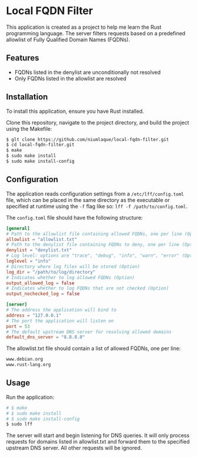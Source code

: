 # Local FQDN Filter
This application is created as a project to help me learn the Rust programming language.
The server filters requests based on a predefined allowlist of Fully Qualified Domain Names (FQDNs).

## Features
- FQDNs listed in the denylist are unconditionally not resolved
- Only FQDNs listed in the allowlist are resolved

## Installation
To install this application, ensure you have Rust installed.

Clone this repository, navigate to the project directory, and build the project using the Makefile:
```sh
$ glt clone https://github.com/niumlaque/local-fqdn-filter.git
$ cd local-fqdn-filter.git
$ make
$ sudo make install
$ sudo make install-config
```

## Configuration
The application reads configuration settings from a `/etc/lff/config.toml` file, which can be placed in the same directory as the executable or specified at runtime using the `-f` flag like so: `lff -f /path/to/config.toml`.

The `config.toml` file should have the following structure:
```toml
[general]
# Path to the allowlist file containing allowed FQDNs, one per line (Option)
allowlist = "allowlist.txt"
# Path to the denylist file containing FQDNs to deny, one per line (Option)
denylist = "denylist.txt"
# Log level: options are "trace", "debug", "info", "warn", "error" (Option)
loglevel = "info"
# Directory where log files will be stored (Option)
log_dir = "/path/to/log/directory"
# Indicates whether to log allowed FQDNs (Option)
output_allowed_log = false
# Indicates whether to log FQDNs that are not checked (Option)
output_nochecked_log = false

[server]
# The address the application will bind to
address = "127.0.0.1"
# The port the application will listen on
port = 53
# The default upstream DNS server for resolving allowed domains
default_dns_server = "8.8.8.8"
```

The allowlist.txt file should contain a list of allowed FQDNs, one per line:
```txt
www.debian.org
www.rust-lang.org
```

## Usage
Run the application:
```sh
# $ make
# $ sudo make install
# $ sudo make install-config
$ sudo lff
```
The server will start and begin listening for DNS queries. It will only process requests for domains listed in allowlist.txt and forward them to the specified upstream DNS server. All other requests will be ignored.
